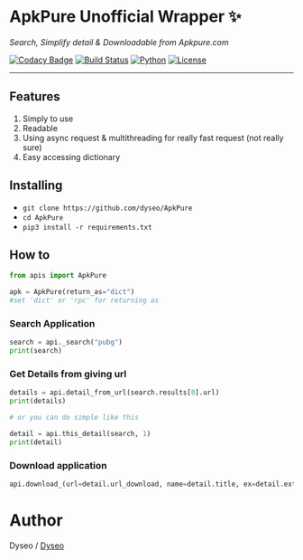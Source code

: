 # ApkPure Unofficial Wrapper ✨
_Search, Simplify detail & Downloadable from Apkpure.com_

[![Codacy Badge](https://api.codacy.com/project/badge/Grade/a9cbc42bde0c4baa9122c2010485d0b0)](https://app.codacy.com/app/dyseo/ApkPure?utm_source=github.com&utm_medium=referral&utm_content=dyseo/ApkPure&utm_campaign=Badge_Grade_Dashboard)
[![Build Status](https://travis-ci.org/dyseo/ApkPure.svg?branch=master)](https://travis-ci.org/dyseo/ApkPure) [![Python](https://img.shields.io/badge/Python-3.6%20%7C%203.7-brightgreen.svg)](pytho.org) [![License](https://img.shields.io/badge/MIT-License-blue.svg)](https://opensource.org/licenses/MIT)
___
## Features
1. Simply to use
2. Readable
3. Using async request & multithreading for really fast request (not really sure)
4. Easy accessing dictionary

## Installing
- `git clone https://github.com/dyseo/ApkPure`
- `cd ApkPure`
- `pip3 install -r requirements.txt`


## How to
```python
from apis import ApkPure

apk = ApkPure(return_as="dict")
#set 'dict' or 'rpc' for returning as
```

### Search Application
```python
search = api._search("pubg")
print(search)
```

### Get Details from giving url
```python
details = api.detail_from_url(search.results[0].url)
print(details)

# or you can do simple like this

detail = api.this_detail(search, 1)
print(detail)
```

### Download application
```python
api.download_(url=detail.url_download, name=detail.title, ex=detail.extension, path="/downloads)
```

# Author
Dyseo / [Dyseo](https://github.com/dyseo)

